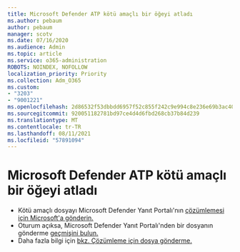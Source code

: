 ```yaml
---
title: Microsoft Defender ATP kötü amaçlı bir öğeyi atladı
ms.author: pebaum
author: pebaum
manager: scotv
ms.date: 07/16/2020
ms.audience: Admin
ms.topic: article
ms.service: o365-administration
ROBOTS: NOINDEX, NOFOLLOW
localization_priority: Priority
ms.collection: Adm_O365
ms.custom:
- "3203"
- "9001221"
ms.openlocfilehash: 2d86532f53dbbdd6957f52c855f242c9e994c8e236e69b3ac40800e4bce97d85
ms.sourcegitcommit: 920051182781bd97ce4d4d6fbd268cb37b84d239
ms.translationtype: MT
ms.contentlocale: tr-TR
ms.lasthandoff: 08/11/2021
ms.locfileid: "57891094"
---
```

# <a name="microsoft-defender-atp-missed-a-malicious-item"></a>Microsoft Defender ATP kötü amaçlı bir öğeyi atladı

- Kötü amaçlı dosyayı Microsoft Defender Yanıt Portalı'nın [çözümlemesi için Microsoft'a gönderin.](https://www.microsoft.com/wdsi/filesubmission/) 
- Oturum açıksa, Microsoft Defender Yanıt Portalı'nden bir dosyanın gönderme [geçmişini bulun.](https://www.microsoft.com/wdsi/submissionhistory)
- Daha fazla bilgi için [bkz. Çözümleme için dosya gönderme.](https://docs.microsoft.com/windows/security/threat-protection/intelligence/submission-guide)